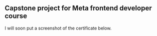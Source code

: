 ## Capstone project for Meta frontend developer course

I will soon put a screenshot of the certificate below.
